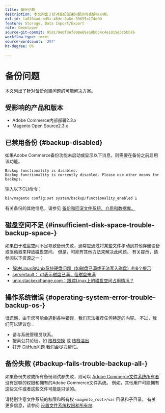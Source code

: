 ```yaml
---
title: 备份问题
description: 本文列出了针对备份创建问题的可能解决方案。
exl-id: 1a6204ad-bd5a-46dc-8a8e-39655a174e09
feature: Storage, Data Import/Export
role: Developer
source-git-commit: 958179e0f3efe08e65ea8b0c4c4e1015e3c5bb76
workflow-type: tm+mt
source-wordcount: '297'
ht-degree: 0%

---
```


# 备份问题

本文列出了针对备份创建问题的可能解决方案。

## 受影响的产品和版本

* Adobe Commerce内部部署2.3.x
* Magento Open Source2.3.x

## 已禁用备份 {#backup-disabled}

如果Adobe Commerce备份功能未启动或显示以下消息，则需要在备份之前启用该功能。

```terminal
Backup functionality is disabled.
Backup functionality is currently disabled. Please use other means for backups.
```

输入以下CLI命令：

```bash
bin/magento config:set system/backup/functionality_enabled 1
```

有关备份的其他信息，请参见 [备份和回滚文件系统、介质和数据库。](https://devdocs.magento.com/guides/v2.3/install-gde/install/cli/install-cli-backup.html)

## 磁盘空间不足 {#insufficient-disk-space-trouble-backup-space-}

如果由于磁盘空间不足导致备份失败，通常应通过将某些文件移动到其他存储设备或驱动器来释放磁盘空间。 但是，可能有其他方法来解决此问题。 有关提示，请参阅以下资源之一：

* [解决Linux和Unix系统硬盘问题（如磁盘已满或无法写入磁盘）的8个提示](https://www.cyberciti.biz/datacenter/linux-unix-bsd-osx-cannot-write-to-hard-disk)
* [serverfault： df表示磁盘已满，但磁盘未满](https://serverfault.com/questions/315181/df-says-disk-is-full-but-it-is-not)
* [unix.stackexchange.com：跟踪Linux上的磁盘空间占用情况？](https://unix.stackexchange.com/questions/125429/tracking-down-where-disk-space-has-gone-on-linux)

## 操作系统错误 {#operating-system-error-trouble-backup-os-}

很遗憾，由于您可能会遇到各种错误，我们无法推荐任何特定的内容。 不过，我们可以建议您：

* 请与系统管理员联系。
* 搜索公共论坛，如 [栈栈交换](https://unix.stackexchange.com) 或 [栈栈溢出](https://stackoverflow.com)
* 打开 [GitHub问题](https://github.com/magento/magento2/issues) 我们会尽力帮忙。

## 备份失败 {#backup-fails-trouble-backup-all-}

如果备份失败或所有备份测试都失败，则可以 [Adobe Commerce文件系统所有者](https://devdocs.magento.com/guides/v2.2/install-gde/prereq/file-sys-perms-over.html) 没有足够的权限和拥有的Adobe Commerce文件系统。 例如，其他用户可能拥有这些文件或者这些文件可能是只读的。

请特别注意文件系统的权限和所有权 `<magento_root>/var` 目录和子目录。 有关更多信息，请参阅 [设置文件系统权限和所有权](https://devdocs.magento.com/guides/v2.3/install-gde/prereq/file-system-perms.html).
